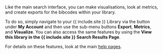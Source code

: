 Like the main search interface, you can make visualisations, look at metrics, and create exports for the bibcodes within your library. 

To do so, simply navigate to your {{ include.site }} Library via the button under **My Account** and then use the sub-menu buttons **Export**, **Metrics**, and **Visualize**. You can also access the same features by using the **View this library in the {{ include.site }} Search Results Page**. 

For details on these features, look at the main [help pages](../../help/actions).
